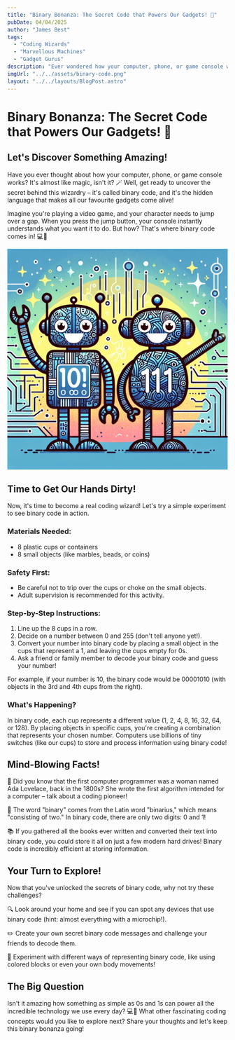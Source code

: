 ```yaml
---
title: "Binary Bonanza: The Secret Code that Powers Our Gadgets! 🤖"
pubDate: 04/04/2025
author: "James Best"
tags:
  - "Coding Wizards"
  - "Marvellous Machines"
  - "Gadget Gurus"
description: "Ever wondered how your computer, phone, or game console works? Get ready to uncover the magic of binary code – the hidden language that makes all our favourite gadgets come alive! 💻🔢"
imgUrl: "../../assets/binary-code.png"
layout: "../../layouts/BlogPost.astro"
---
```


# Binary Bonanza: The Secret Code that Powers Our Gadgets! 🤖

## Let's Discover Something Amazing!

Have you ever thought about how your computer, phone, or game console works? It's almost like magic, isn't it? 🪄 Well, get ready to uncover the secret behind this wizardry – it's called binary code, and it's the hidden language that makes all our favourite gadgets come alive!

Imagine you're playing a video game, and your character needs to jump over a gap. When you press the jump button, your console instantly understands what you want it to do. But how? That's where binary code comes in! 💻🔢

![Computer image](../../assets/binary-code.png)

## Time to Get Our Hands Dirty!

Now, it's time to become a real coding wizard! Let's try a simple experiment to see binary code in action.

### Materials Needed:

- 8 plastic cups or containers
- 8 small objects (like marbles, beads, or coins)

### Safety First:

- Be careful not to trip over the cups or choke on the small objects.
- Adult supervision is recommended for this activity.

### Step-by-Step Instructions:

1. Line up the 8 cups in a row.
2. Decide on a number between 0 and 255 (don't tell anyone yet!).
3. Convert your number into binary code by placing a small object in the cups that represent a 1, and leaving the cups empty for 0s.
4. Ask a friend or family member to decode your binary code and guess your number!

For example, if your number is 10, the binary code would be 00001010 (with objects in the 3rd and 4th cups from the right).

### What's Happening?

In binary code, each cup represents a different value (1, 2, 4, 8, 16, 32, 64, or 128). By placing objects in specific cups, you're creating a combination that represents your chosen number. Computers use billions of tiny switches (like our cups) to store and process information using binary code!

## Mind-Blowing Facts!

🤯 Did you know that the first computer programmer was a woman named Ada Lovelace, back in the 1800s? She wrote the first algorithm intended for a computer – talk about a coding pioneer!

🔢 The word "binary" comes from the Latin word "binarius," which means "consisting of two." In binary code, there are only two digits: 0 and 1!

📚 If you gathered all the books ever written and converted their text into binary code, you could store it all on just a few modern hard drives! Binary code is incredibly efficient at storing information.

## Your Turn to Explore!

Now that you've unlocked the secrets of binary code, why not try these challenges?

🔍 Look around your home and see if you can spot any devices that use binary code (hint: almost everything with a microchip!).

✏️ Create your own secret binary code messages and challenge your friends to decode them.

🧪 Experiment with different ways of representing binary code, like using colored blocks or even your own body movements!

## The Big Question

Isn't it amazing how something as simple as 0s and 1s can power all the incredible technology we use every day? 💻🤩 What other fascinating coding concepts would you like to explore next? Share your thoughts and let's keep this binary bonanza going!
